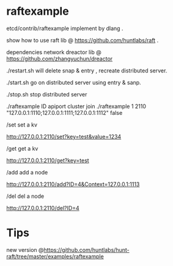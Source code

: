 # raftexample

etcd/contrib/raftexample implement by dlang .

show how to use raft lib @ https://github.com/huntlabs/raft .

dependencies network dreactor lib @ https://github.com/zhangyuchun/dreactor

./restart.sh  will delete snap & entry , recreate distributed server.

./start.sh    go on distributed server using entry & sanp.

./stop.sh     stop distributed server


./raftexample ID apiport cluster join
./raftexample 1 2110 "127.0.0.1:1110;127.0.0.1:1111;127.0.0.1:1112" false 





/set  set a kv  

http://127.0.0.1:2110/set?key=test&value=1234

/get  get a kv

http://127.0.0.1:2110/get?key=test

/add  add a node

http://127.0.0.1:2110/add?ID=4&Context=127.0.0.1:1113

/del  del a node

http://127.0.0.1:2110/del?ID=4

# Tips
new version @https://github.com/huntlabs/hunt-raft/tree/master/examples/raftexample

